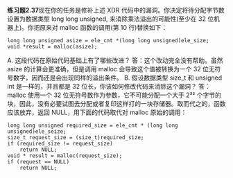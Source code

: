 **练习题2.37**现在你的任务是修补上述 XDR 代码中的漏洞。你决定将待分配字节数设置为数据类型 long long unsigned, 来消除乘法溢出的可能性(至少在 32 位机器上)。你把原来对 malloc 函数的调用(第 10 行)替换如下：

```
long long unsigned asize = ele_cnt *(long long unsigned)ele_size;
void *result = malloc(asize);
```
A. 这段代码在原始代码基础上有了哪些改进？
答：这个改动完全没有帮助。虽然 asize 的计算会更准确，但是调用 malloc 会导致这个值被转换为一个 32 位无符号数字，因而还是会出现同样的溢出条件。
B. 假设数据类型 size_t 和 unsigned int 是一样的，并且都是 32 位长，你该如何修改代码来消除这个漏洞？
答：malloc 使用一个 32 位无符号数作为参数，它不可能分配一个大于 2³² 个字节的块，因此，没有必要试图去分配或者复印这样打的一块存储器。取而代之的，函数应该放弃，返回 NULL，用下面的代码取代对 malloc 原始的调用：

```
long long unsigned required_size = ele_cnt * (long long unsigned)ele_seize;
size_t request_size = (size_t)required_size;
if (required_size != request_size)
	return NULL;
void * result = malloc(request_size);
if (request == NULL)
	return NULL;
```
